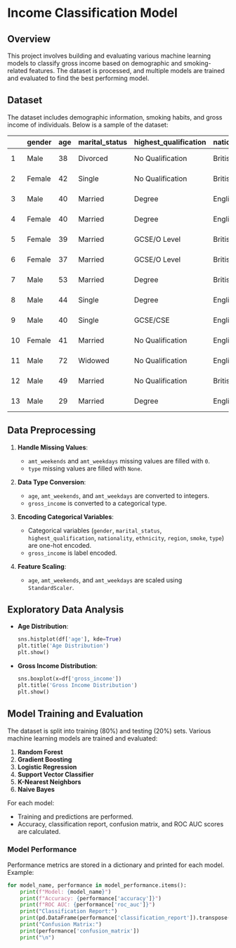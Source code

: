 # Income Classification Model

## Overview
This project involves building and evaluating various machine learning models to classify gross income based on demographic and smoking-related features. The dataset is processed, and multiple models are trained and evaluated to find the best performing model.

## Dataset
The dataset includes demographic information, smoking habits, and gross income of individuals. Below is a sample of the dataset:

| | gender | age | marital_status  | highest_qualification | nationality | ethnicity | gross_income       | region    | smoke | amt_weekends | amt_weekdays | type     |
|---|--------|-----|----------------|-----------------------|-------------|-----------|--------------------|-----------|-------|--------------|--------------|----------|
| 1 | Male   | 38  | Divorced       | No Qualification      | British     | White     | 2,600 to 5,200     | The North | No    | NA           | NA           |          |
| 2 | Female | 42  | Single         | No Qualification      | British     | White     | Under 2,600        | The North | Yes   | 12           | 12           | Packets  |
| 3 | Male   | 40  | Married        | Degree                | English     | White     | 28,600 to 36,400   | The North | No    | NA           | NA           |          |
| 4 | Female | 40  | Married        | Degree                | English     | White     | 10,400 to 15,600   | The North | No    | NA           | NA           |          |
| 5 | Female | 39  | Married        | GCSE/O Level          | British     | White     | 2,600 to 5,200     | The North | No    | NA           | NA           |          |
| 6 | Female | 37  | Married        | GCSE/O Level          | British     | White     | 15,600 to 20,800   | The North | No    | NA           | NA           |          |
| 7 | Male   | 53  | Married        | Degree                | British     | White     | Above 36,400       | The North | Yes   | 6            | 6            | Packets  |
| 8 | Male   | 44  | Single         | Degree                | English     | White     | 10,400 to 15,600   | The North | No    | NA           | NA           |          |
| 9 | Male   | 40  | Single         | GCSE/CSE              | English     | White     | 2,600 to 5,200     | The North | Yes   | 8            | 8            | Hand-Rolled |
| 10| Female | 41  | Married        | No Qualification      | English     | White     | 5,200 to 10,400    | The North | Yes   | 15           | 12           | Packets  |
| 11| Male   | 72  | Widowed        | No Qualification      | English     | White     | 10,400 to 15,600   | The North | No    | NA           | NA           |          |
| 12| Male   | 49  | Married        | No Qualification      | British     | White     | Refused            | The North | No    | NA           | NA           |          |
| 13| Male   | 29  | Married        | Degree                | English     | White     | Above 36,400       | The North | No    | NA           | NA           |          |

## Data Preprocessing
1. **Handle Missing Values**:
    - `amt_weekends` and `amt_weekdays` missing values are filled with `0`.
    - `type` missing values are filled with `None`.

2. **Data Type Conversion**:
    - `age`, `amt_weekends`, and `amt_weekdays` are converted to integers.
    - `gross_income` is converted to a categorical type.

3. **Encoding Categorical Variables**:
    - Categorical variables (`gender`, `marital_status`, `highest_qualification`, `nationality`, `ethnicity`, `region`, `smoke`, `type`) are one-hot encoded.
    - `gross_income` is label encoded.

4. **Feature Scaling**:
    - `age`, `amt_weekends`, and `amt_weekdays` are scaled using `StandardScaler`.

## Exploratory Data Analysis
- **Age Distribution**:
    ```python
    sns.histplot(df['age'], kde=True)
    plt.title('Age Distribution')
    plt.show()
    ```
- **Gross Income Distribution**:
    ```python
    sns.boxplot(x=df['gross_income'])
    plt.title('Gross Income Distribution')
    plt.show()
    ```

## Model Training and Evaluation
The dataset is split into training (80%) and testing (20%) sets. Various machine learning models are trained and evaluated:

1. **Random Forest**
2. **Gradient Boosting**
3. **Logistic Regression**
4. **Support Vector Classifier**
5. **K-Nearest Neighbors**
6. **Naive Bayes**

For each model:
- Training and predictions are performed.
- Accuracy, classification report, confusion matrix, and ROC AUC scores are calculated.

### Model Performance
Performance metrics are stored in a dictionary and printed for each model. Example:
```python
for model_name, performance in model_performance.items():
    print(f"Model: {model_name}")
    print(f"Accuracy: {performance['accuracy']}")
    print(f"ROC AUC: {performance['roc_auc']}")
    print("Classification Report:")
    print(pd.DataFrame(performance['classification_report']).transpose())
    print("Confusion Matrix:")
    print(performance['confusion_matrix'])
    print("\n")
